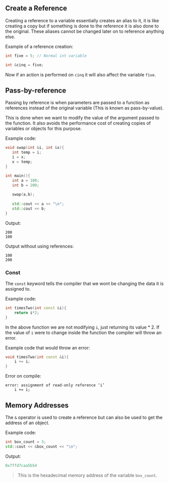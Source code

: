 ## Create a Reference

Creating a reference to a variable essentially creates an alias to it, it is like creating a copy but if something is done to the reference it is also done to the original. These aliases cannot be changed later on to reference anything else.

Example of a reference creation:

```cpp
int five = 5; // Normal int variable

int &cinq = five;
```

Now if an action is performed on `cinq` it will also affect the variable `five`.

## Pass-by-reference
 Passing by reference is when parameters are passed to a function as references instead of the original variable (This is known as pass-by-value).
 
 This is done when we want to modify the value of the argument passed to the function. It also avoids the performance cost of creating copies of variables or objects for this purpose.
 
 Example code:
 
 ```cpp
 void swap(int &i, int &x){
 	int temp = i;
	i = x;
	x = temp;
 }
 
 int main(){
 	int a = 100;
	int b = 200;
	
	swap(a,b);
	
	std::cout << a << "\n";
	std::cout << b;
 }
 ```

Output:

```
200
100
```

Output without using references:

```
100
200
```

### Const

The `const` keyword tells the compiler that we wont be changing the data it is assigned to.

Example code:

```cpp
int timesTwo(int const &i){
	return i*2;
}
```

In the above function we are not modifying `i`, just returning its value * 2. If the value of `i` were to change inside the function the compiler will throw an error.

Example code that would throw an error:

```cpp
void timesTwo(int const &i){
    i += i;
}
```

Error on compile:

```error
error: assignment of read-only reference ‘i’
	i += i;
```

## Memory Addresses

The `&` operator is used to create a reference but can also be used to get the address of an object.

Example code:

```cpp
int box_count = 3;
std::cout << &box_count << "\n";
```

Output:

```cpp
0x7ffd7caa5b54
```
>This is the hexadecimal memory address of the variable `box_count`.

